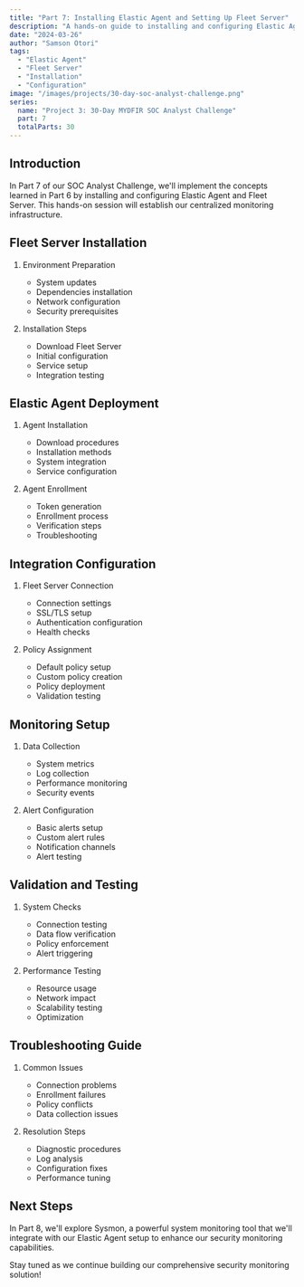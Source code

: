 ```yaml
---
title: "Part 7: Installing Elastic Agent and Setting Up Fleet Server"
description: "A hands-on guide to installing and configuring Elastic Agent with Fleet Server for comprehensive security monitoring."
date: "2024-03-26"
author: "Samson Otori"
tags:
  - "Elastic Agent"
  - "Fleet Server"
  - "Installation"
  - "Configuration"
image: "/images/projects/30-day-soc-analyst-challenge.png"
series:
  name: "Project 3: 30-Day MYDFIR SOC Analyst Challenge"
  part: 7
  totalParts: 30
---
```


## Introduction

In Part 7 of our SOC Analyst Challenge, we'll implement the concepts learned in Part 6 by installing and configuring Elastic Agent and Fleet Server. This hands-on session will establish our centralized monitoring infrastructure.

## Fleet Server Installation

1. Environment Preparation
   - System updates
   - Dependencies installation
   - Network configuration
   - Security prerequisites

2. Installation Steps
   - Download Fleet Server
   - Initial configuration
   - Service setup
   - Integration testing

## Elastic Agent Deployment

1. Agent Installation
   - Download procedures
   - Installation methods
   - System integration
   - Service configuration

2. Agent Enrollment
   - Token generation
   - Enrollment process
   - Verification steps
   - Troubleshooting

## Integration Configuration

1. Fleet Server Connection
   - Connection settings
   - SSL/TLS setup
   - Authentication configuration
   - Health checks

2. Policy Assignment
   - Default policy setup
   - Custom policy creation
   - Policy deployment
   - Validation testing

## Monitoring Setup

1. Data Collection
   - System metrics
   - Log collection
   - Performance monitoring
   - Security events

2. Alert Configuration
   - Basic alerts setup
   - Custom alert rules
   - Notification channels
   - Alert testing

## Validation and Testing

1. System Checks
   - Connection testing
   - Data flow verification
   - Policy enforcement
   - Alert triggering

2. Performance Testing
   - Resource usage
   - Network impact
   - Scalability testing
   - Optimization

## Troubleshooting Guide

1. Common Issues
   - Connection problems
   - Enrollment failures
   - Policy conflicts
   - Data collection issues

2. Resolution Steps
   - Diagnostic procedures
   - Log analysis
   - Configuration fixes
   - Performance tuning

## Next Steps

In Part 8, we'll explore Sysmon, a powerful system monitoring tool that we'll integrate with our Elastic Agent setup to enhance our security monitoring capabilities.

Stay tuned as we continue building our comprehensive security monitoring solution! 